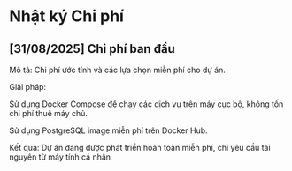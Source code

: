 # Nhật ký Chi phí

## [31/08/2025] Chi phí ban đầu

Mô tả: Chi phí ước tính và các lựa chọn miễn phí cho dự án.

Giải pháp:

Sử dụng Docker Compose để chạy các dịch vụ trên máy cục bộ, không tốn chi phí thuê máy chủ.

Sử dụng PostgreSQL image miễn phí trên Docker Hub.

Kết quả: Dự án đang được phát triển hoàn toàn miễn phí, chỉ yêu cầu tài nguyên từ máy tính cá nhân
